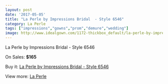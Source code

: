 ```yaml
---
layout: post
date: '2017-05-05'
title: "La Perle by Impressions Bridal  - Style 6546"
category: La Perle
tags: ["impressions","gowns","prom","demure","wedding"]
image: http://www.idealgown.com/1172-thickbox_default/la-perle-by-impressions-bridal-style-6546.jpg
---
```

La Perle by Impressions Bridal  - Style 6546

On Sales: **$165**
<a href="https://www.idealgown.com/en/la-perle/545-la-perle-by-impressions-bridal-style-6546.html"><amp-img layout="responsive" width="600" height="600" src="//www.idealgown.com/1172-thickbox_default/la-perle-by-impressions-bridal-style-6546.jpg" alt="La Perle by Impressions Bridal  - Style 6546 0" /></a>
<a href="https://www.idealgown.com/en/la-perle/545-la-perle-by-impressions-bridal-style-6546.html"><amp-img layout="responsive" width="600" height="600" src="//www.idealgown.com/1174-thickbox_default/la-perle-by-impressions-bridal-style-6546.jpg" alt="La Perle by Impressions Bridal  - Style 6546 1" /></a>
<a href="https://www.idealgown.com/en/la-perle/545-la-perle-by-impressions-bridal-style-6546.html"><amp-img layout="responsive" width="600" height="600" src="//www.idealgown.com/1173-thickbox_default/la-perle-by-impressions-bridal-style-6546.jpg" alt="La Perle by Impressions Bridal  - Style 6546 2" /></a>

Buy it: [La Perle by Impressions Bridal  - Style 6546](https://www.idealgown.com/en/la-perle/545-la-perle-by-impressions-bridal-style-6546.html "La Perle by Impressions Bridal  - Style 6546")

View more: [La Perle](https://www.idealgown.com/en/8-la-perle "La Perle")